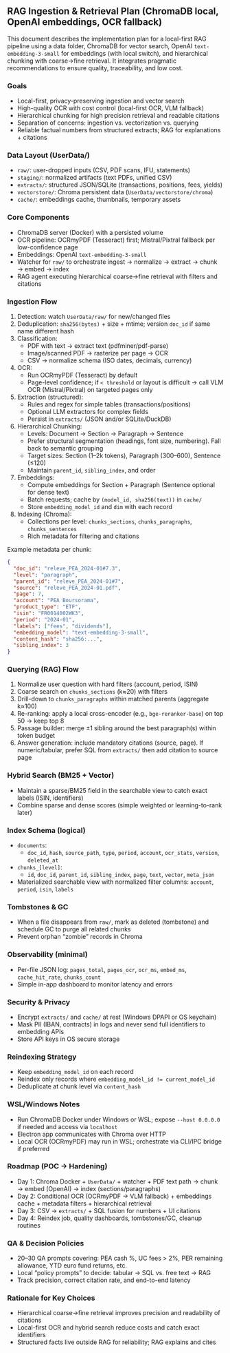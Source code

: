 ## RAG Ingestion & Retrieval Plan (ChromaDB local, OpenAI embeddings, OCR fallback)

This document describes the implementation plan for a local-first RAG pipeline using a data folder, ChromaDB for vector search, OpenAI `text-embedding-3-small` for embeddings (with local switch), and hierarchical chunking with coarse→fine retrieval. It integrates pragmatic recommendations to ensure quality, traceability, and low cost.

### Goals
- Local-first, privacy-preserving ingestion and vector search
- High-quality OCR with cost control (local-first OCR, VLM fallback)
- Hierarchical chunking for high precision retrieval and readable citations
- Separation of concerns: ingestion vs. vectorization vs. querying
- Reliable factual numbers from structured extracts; RAG for explanations + citations

### Data Layout (UserData/)
- `raw/`: user-dropped inputs (CSV, PDF scans, IFU, statements)
- `staging/`: normalized artifacts (text PDFs, unified CSV)
- `extracts/`: structured JSON/SQLite (transactions, positions, fees, yields)
- `vectorstore/`: Chroma persistent data (`UserData/vectorstore/chroma`)
- `cache/`: embeddings cache, thumbnails, temporary assets

### Core Components
- ChromaDB server (Docker) with a persisted volume
- OCR pipeline: OCRmyPDF (Tesseract) first; Mistral/Pixtral fallback per low-confidence page
- Embeddings: OpenAI `text-embedding-3-small`
- Watcher for `raw/` to orchestrate ingest → normalize → extract → chunk → embed → index
- RAG agent executing hierarchical coarse→fine retrieval with filters and citations

### Ingestion Flow
1. Detection: watch `UserData/raw/` for new/changed files
2. Deduplication: `sha256(bytes)` + size + mtime; version `doc_id` if same name different hash
3. Classification:
   - PDF with text → extract text (pdfminer/pdf-parse)
   - Image/scanned PDF → rasterize per page → OCR
   - CSV → normalize schema (ISO dates, decimals, currency)
4. OCR:
   - Run OCRmyPDF (Tesseract) by default
   - Page-level confidence; if `< threshold` or layout is difficult → call VLM OCR (Mistral/Pixtral) on targeted pages only
5. Extraction (structured):
   - Rules and regex for simple tables (transactions/positions)
   - Optional LLM extractors for complex fields
   - Persist in `extracts/` (JSON and/or SQLite/DuckDB)
6. Hierarchical Chunking:
   - Levels: Document → Section → Paragraph → Sentence
   - Prefer structural segmentation (headings, font size, numbering). Fall back to semantic grouping
   - Target sizes: Section (1–2k tokens), Paragraph (300–600), Sentence (≤120)
   - Maintain `parent_id`, `sibling_index`, and order
7. Embeddings:
   - Compute embeddings for Section + Paragraph (Sentence optional for dense text)
   - Batch requests; cache by `(model_id, sha256(text))` in `cache/`
   - Store `embedding_model_id` and `dim` with each record
8. Indexing (Chroma):
   - Collections per level: `chunks_sections`, `chunks_paragraphs`, `chunks_sentences`
   - Rich metadata for filtering and citations

Example metadata per chunk:
```json
{
  "doc_id": "releve_PEA_2024-01#7.3",
  "level": "paragraph",
  "parent_id": "releve_PEA_2024-01#7",
  "source": "releve_PEA_2024-01.pdf",
  "page": 7,
  "account": "PEA Boursorama",
  "product_type": "ETF",
  "isin": "FR0014002WK3",
  "period": "2024-01",
  "labels": ["fees", "dividends"],
  "embedding_model": "text-embedding-3-small",
  "content_hash": "sha256:...",
  "sibling_index": 3
}
```

### Querying (RAG) Flow
1. Normalize user question with hard filters (account, period, ISIN)
2. Coarse search on `chunks_sections` (k≈20) with filters
3. Drill-down to `chunks_paragraphs` within matched parents (aggregate k≈100)
4. Re-ranking: apply a local cross-encoder (e.g., `bge-reranker-base`) on top 50 → keep top 8
5. Passage builder: merge ±1 sibling around the best paragraph(s) within token budget
6. Answer generation: include mandatory citations (source, page). If numeric/tabular, prefer SQL from `extracts/` then add citation to source page

### Hybrid Search (BM25 + Vector)
- Maintain a sparse/BM25 field in the searchable view to catch exact labels (ISIN, identifiers)
- Combine sparse and dense scores (simple weighted or learning-to-rank later)

### Index Schema (logical)
- `documents`:
  - `doc_id`, `hash`, `source_path`, `type`, `period`, `account`, `ocr_stats`, `version`, `deleted_at`
- `chunks_[level]`:
  - `id`, `doc_id`, `parent_id`, `sibling_index`, `page`, `text`, `vector`, `meta_json`
- Materialized searchable view with normalized filter columns: `account`, `period`, `isin`, `labels`

### Tombstones & GC
- When a file disappears from `raw/`, mark as deleted (tombstone) and schedule GC to purge all related chunks
- Prevent orphan “zombie” records in Chroma

### Observability (minimal)
- Per-file JSON log: `pages_total`, `pages_ocr`, `ocr_ms`, `embed_ms`, `cache_hit_rate`, `chunks_count`
- Simple in-app dashboard to monitor latency and errors

### Security & Privacy
- Encrypt `extracts/` and `cache/` at rest (Windows DPAPI or OS keychain)
- Mask PII (IBAN, contracts) in logs and never send full identifiers to embedding APIs
- Store API keys in OS secure storage

### Reindexing Strategy
- Keep `embedding_model_id` on each record
- Reindex only records where `embedding_model_id != current_model_id`
- Deduplicate at chunk level via `content_hash`

### WSL/Windows Notes
- Run ChromaDB Docker under Windows or WSL; expose `--host 0.0.0.0` if needed and access via `localhost`
- Electron app communicates with Chroma over HTTP
- Local OCR (OCRmyPDF) may run in WSL; orchestrate via CLI/IPC bridge if preferred

### Roadmap (POC → Hardening)
- Day 1: Chroma Docker + `UserData/` + watcher + PDF text path → chunk → embed (OpenAI) → index (sections/paragraphs)
- Day 2: Conditional OCR (OCRmyPDF → VLM fallback) + embeddings cache + metadata filters + hierarchical retrieval
- Day 3: CSV → `extracts/` + SQL fusion for numbers + UI citations
- Day 4: Reindex job, quality dashboards, tombstones/GC, cleanup routines

### QA & Decision Policies
- 20–30 QA prompts covering: PEA cash %, UC fees > 2%, PER remaining allowance, YTD euro fund returns, etc.
- Local “policy prompts” to decide: tabular → SQL vs. free text → RAG
- Track precision, correct citation rate, and end-to-end latency

### Rationale for Key Choices
- Hierarchical coarse→fine retrieval improves precision and readability of citations
- Local-first OCR and hybrid search reduce costs and catch exact identifiers
- Structured facts live outside RAG for reliability; RAG explains and cites
